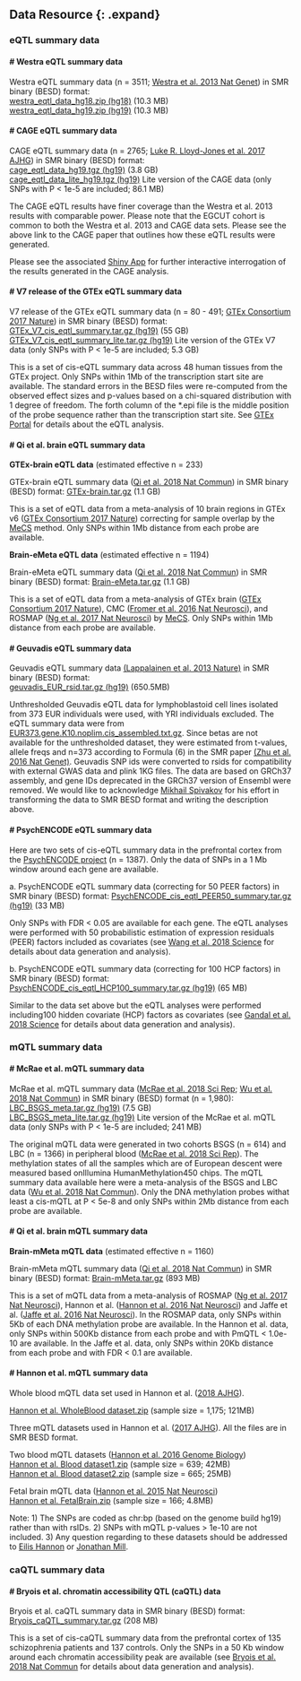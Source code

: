 
## Data Resource {: .expand}

### eQTL summary data 

#### \# Westra eQTL summary data
Westra eQTL summary data (n = 3511; [Westra et al. 2013 Nat Genet](http://www.ncbi.nlm.nih.gov/pubmed/24013639)) in SMR
binary (BESD) format:<br/>
[westra\_eqtl\_data\_hg18.zip (hg18)](../../data/SMR/westra_eqtl_hg18.zip) (10.3 MB)<br/>
[westra\_eqtl\_data\_hg19.zip (hg19)](../../data/SMR/westra_eqtl_hg19.zip) (10.3 MB)


#### \# CAGE eQTL summary data
CAGE eQTL summary data (n = 2765; [Luke R. Lloyd-Jones et al. 2017 AJHG](http://www.cell.com/ajhg/abstract/S0002-9297(16)30532-8)) in SMR binary (BESD) format:<br/>
[cage\_eqtl\_data\_hg19.tgz (hg19)](../../data/SMR/cage_eqtl_data_hg19.tgz) (3.8 GB)<br/>
[cage\_eqtl\_data\_lite\_hg19.tgz (hg19)](../../data/SMR/cage_eqtl_data_lite_hg19.tar.gz) Lite version of the CAGE data (only SNPs with P < 1e-5 are included; 86.1 MB)

The CAGE eQTL results have finer coverage than the Westra et al. 2013
results with comparable power. Please note that the EGCUT cohort is
common to both the Westra et al. 2013 and CAGE data sets. Please see the
above link to the CAGE paper that outlines how these eQTL results were
generated.

Please see the associated [Shiny App](http://cnsgenomics.com/shiny/CAGE/) for further interactive interrogation of the results generated in the CAGE analysis.

#### \# V7 release of the GTEx eQTL summary data
V7 release of the GTEx eQTL summary data (n = 80 - 491; [GTEx Consortium 2017 Nature](https://www.nature.com/articles/nature24277)) in SMR binary (BESD) format:<br/>
[GTEx\_V7\_cis\_eqtl\_summary.tar.gz (hg19)](../../data/SMR/GTEx_V7_cis_eqtl_summary.tar.gz) (55 GB)<br/>
[GTEx\_V7\_cis\_eqtl\_summary\_lite.tar.gz (hg19)](../../data/SMR/GTEx_V7_cis_eqtl_summary_lite.tar.gz) Lite version of the GTEx V7 data (only SNPs with P < 1e-5 are included; 5.3 GB)

This is a set of cis-eQTL summary data across 48 human tissues from the GTEx project. Only SNPs within 1Mb of the transcription start site are available. The standard errors in the BESD files were re-computed from the observed effect sizes and p-values based on a chi-squared distribution with 1 degree of freedom. The forth column of the *.epi file is the middle position of the probe sequence rather than the transcription start site. See [GTEx Portal](http://www.gtexportal.org/) for details about the eQTL analysis.

#### \# Qi et al. brain eQTL summary data
**GTEx-brain eQTL data** (estimated effective n = 233)

GTEx-brain eQTL summary data ([Qi et al. 2018 Nat Commun](https://www.nature.com/articles/s41467-018-04558-1)) in SMR binary (BESD) format: [GTEx-brain.tar.gz](../../data/SMR/GTEx-brain.tar.gz) (1.1 GB)

This is a set of eQTL data from a meta-analysis of 10 brain regions in GTEx v6 ([GTEx Consortium 2017 Nature](https://www.nature.com/articles/nature24277)) correcting for sample overlap by the [MeCS](#MeCS) method. Only SNPs within 1Mb distance from each probe are available. 

**Brain-eMeta eQTL data** (estimated effective n = 1194)

Brain-eMeta eQTL summary data ([Qi et al. 2018 Nat Commun](https://www.nature.com/articles/s41467-018-04558-1)) in SMR binary (BESD) format: [Brain-eMeta.tar.gz](../../data/SMR/Brain-eMeta.tar.gz) (1.1 GB)

This is a set of eQTL data from a meta-analysis of GTEx brain ([GTEx Consortium 2017 Nature](https://www.nature.com/articles/nature24277)), CMC ([Fromer et al. 2016 Nat Neurosci](https://www.nature.com/articles/nn.4399)), and ROSMAP ([Ng et al. 2017 Nat Neurosci](https://www.nature.com/articles/nn.4632)) by [MeCS](#MeCS). Only SNPs within 1Mb distance from each probe are available.


#### \# Geuvadis eQTL summary data
Geuvadis eQTL summary data [(Lappalainen et al. 2013 Nature)](https://www.nature.com/articles/nature12531) in SMR binary (BESD) format:<br/>
[geuvadis\_EUR\_rsid.tar.gz (hg19)](../../data/SMR/geuvadis_EUR_rsid.tar.gz) (650.5MB)

Unthresholded Geuvadis eQTL data for lymphoblastoid cell lines isolated from 373 EUR individuals were used, with YRI individuals excluded. The eQTL summary data were from [EUR373.gene.K10.noplim.cis\_assembled.txt.gz](http://jungle.unige.ch/~lappalainen/geuvadis/EUR373.gene.K10.noplim.cis_assembled.txt.gz). Since betas are not available for the unthresholded dataset, they were estimated from t-values, allele freqs and n=373 according to Formula (6) in the SMR paper [(Zhu et al. 2016 Nat Genet)](http://www.nature.com/ng/journal/vaop/ncurrent/full/ng.3538.html). Geuvadis SNP ids were converted to rsids for compatibility with external GWAS data and plink 1KG files. The data are based on GRCh37 assembly, and gene IDs deprecated in the GRCh37 version of Ensembl were removed. We would like to acknowledge [Mikhail Spivakov](mailto:Mikhail.Spivakov@babraham.ac.uk) for his effort in transforming the data to SMR BESD format and writing the description above.

#### \# PsychENCODE eQTL summary data
Here are two sets of cis-eQTL summary data in the prefrontal cortex from the [PsychENCODE project](http://resource.psychencode.org/) (n = 1387). Only the data of SNPs in a 1 Mb window around each gene are available.

a.    PsychENCODE eQTL summary data (correcting for 50 PEER factors) in SMR binary (BESD) format: 
[PsychENCODE\_cis\_eqtl\_PEER50\_summary.tar.gz (hg19)](http://cnsgenomics.com/data/SMR/PsychENCODE_cis_eqtl_PEER50_summary.tar.gz) (33 MB)

Only SNPs with FDR < 0.05 are available for each gene. The eQTL analyses were performed with 50 probabilistic estimation of expression residuals (PEER) factors included as covariates (see [Wang et al. 2018 Science](http://science.sciencemag.org/content/362/6420/eaat8464) for details about data generation and analysis). 

b.    PsychENCODE eQTL summary data (correcting for 100 HCP factors) in SMR binary (BESD) format:
[PsychENCODE\_cis\_eqtl\_HCP100\_summary.tar.gz (hg19)](http://cnsgenomics.com/data/SMR/PsychENCODE_cis_eqtl_HCP100_summary.tar.gz) (65 MB)

Similar to the data set above but the eQTL analyses were performed including100 hidden covariate (HCP) factors as covariates (see [Gandal et al. 2018 Science](http://science.sciencemag.org/content/362/6420/eaat8127) for details about data generation and analysis). 


### mQTL summary data 

#### \# McRae et al. mQTL summary data

McRae et al. mQTL summary data ([McRae et al. 2018 Sci Rep](https://www.nature.com/articles/s41598-018-35871-w); [Wu et al. 2018 Nat Commun](https://www.nature.com/articles/s41467-018-03371-0)) in SMR binary (BESD) format (n = 1,980):  
[LBC\_BSGS\_meta.tar.gz (hg19)](../../data/SMR/LBC_BSGS_meta.tar.gz) (7.5 GB)  
[LBC\_BSGS\_meta\_lite.tar.gz (hg19)](../../data/SMR/LBC_BSGS_meta_lite.tar.gz) Lite version of the McRae et al. mQTL data (only SNPs with P < 1e-5 are included; 241 MB)

The original mQTL data were generated in two cohorts BSGS (n = 614) and LBC (n = 1366) in peripheral blood ([McRae et al. 2018 Sci Rep](https://www.nature.com/articles/s41598-018-35871-w)). The methylation states of all the samples which are of European descent were measured based onIllumina HumanMethylation450 chips. The mQTL summary data available here were a meta-analysis of the BSGS and LBC data ([Wu et al. 2018 Nat Commun](https://www.nature.com/articles/s41467-018-03371-0)). Only the DNA methylation probes withat least a cis-mQTL at P < 5e-8 and only SNPs within 2Mb distance from each probe are available.

#### \# Qi et al. brain mQTL summary data

**Brain-mMeta mQTL data** (estimated effective n = 1160)

Brain-mMeta mQTL summary data ([Qi et al. 2018 Nat Commun](https://www.nature.com/articles/s41467-018-04558-1)) in SMR binary (BESD) format: [Brain-mMeta.tar.gz](../../data/SMR/Brain-mMeta.tar.gz) (893 MB)

This is a set of mQTL data from a meta-analysis of ROSMAP ([Ng et al. 2017 Nat Neurosci](https://www.nature.com/articles/nn.4632)), Hannon et al. ([Hannon et al. 2016 Nat Neurosci](https://www.nature.com/articles/nn.4182)) and Jaffe et al. ([Jaffe et al. 2016 Nat Neurosci](https://www.nature.com/articles/nn.4181)). In the ROSMAP data, only SNPs within 5Kb of each DNA methylation probe are available. In the Hannon et al. data, only SNPs within 500Kb distance from each probe and with PmQTL < 1.0e-10 are available. In the Jaffe et al. data, only SNPs within 20Kb distance from each probe and with FDR < 0.1 are available. 

#### \# Hannon et al. mQTL summary data
Whole blood mQTL data set used in Hannon et al. ([2018 AJHG](https://www.sciencedirect.com/science/article/pii/S0002929718303185?via=ihub)).

[Hannon et al. WholeBlood dataset.zip](https://www.dropbox.com/s/os4cgkb4519wbvn/US_mQTLS_SMR_format.zip?dl=0) (sample size = 1,175; 121MB)


Three mQTL datasets used in Hannon et al. ([2017 AJHG](https://www.sciencedirect.com/science/article/pii/S0002929717301581?via%3Dihub)). All the files are in SMR BESD format.

Two blood mQTL datasets ([Hannon et al. 2016 Genome Biology](https://genomebiology.biomedcentral.com/articles/10.1186/s13059-016-1041-x)) <br/>
[Hannon et al. Blood dataset1.zip](../../data/SMR/Hannon_Blood_dataset1.zip) (sample size = 639; 42MB)<br/>
[Hannon et al. Blood dataset2.zip](../../data/SMR/Hannon_Blood_dataset2.zip) (sample size = 665; 25MB)

Fetal brain mQTL data ([Hannon et al. 2015 Nat Neurosci](https://www.nature.com/articles/nn.4182)) <br/>
[Hannon et al. FetalBrain.zip](../../data/SMR/Hannon_FetalBrain.zip) (sample size = 166; 4.8MB)

Note: 1) The SNPs are coded as chr:bp (based on the genome build hg19)
rather than with rsIDs. 2) SNPs with mQTL p-values > 1e-10 are not included. 3) Any question regarding to these datasets should be addressed to [Eilis Hannon](mailto:E.J.Hannon@exeter.ac.uk) or [Jonathan Mill](mailto:J.Mill@exeter.ac.uk). 

### caQTL summary data 

#### \# Bryois et al. chromatin accessibility QTL (caQTL) data

Bryois et al. caQTL summary data in SMR binary (BESD) format:<br/>
[Bryois\_caQTL\_summary.tar.gz](../../data/SMR/Bryois_caQTL_summary.tar.gz) (208 MB)

This is a set of cis-caQTL summary data from the prefrontal cortex of 135 schizophrenia patients and 137 controls. Only the SNPs in a 50 Kb window around each chromatin accessibility peak are available (see [Bryois et al. 2018 Nat Commun](https://www.nature.com/articles/s41467-018-05379-y) for details about data generation and analysis).

